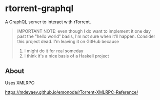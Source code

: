 # rtorrent-graphql

A GraphQL server to interact with rTorrent.

> IMPORTANT NOTE: even though I do want to implement it one day past the "hello world" basis, I'm not sure when it'll happen. Consider this project dead.
> I'm leaving it on GitHub because
> 1. I might do it for real someday
> 2. I think it's a nice basis of a Haskell project

## About

Uses XMLRPC:

https://mdevaev.github.io/emonoda/rTorrent-XMLRPC-Reference/
